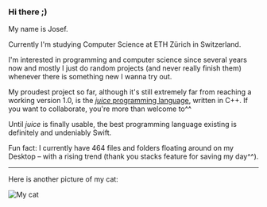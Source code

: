 ### Hi there ;)

My name is Josef.

Currently I'm studying Computer Science at ETH Zürich in Switzerland.

I'm interested in programming and computer science since several years now and mostly I just do random projects (and never really finish them) whenever there is something new I wanna try out.

My proudest project so far, although it's still extremely far from reaching a working version 1.0, is the [*juice* programming language](juicelang.org), written in C++. If you want to collaborate, you're more than welcome to^^

Until *juice* is finally usable, the best programming language existing is definitely and undeniably Swift.

Fun fact: I currently have 464 files and folders floating around on my Desktop – with a rising trend (thank you stacks feature for saving my day^^).

---

Here is another picture of my cat:

![My cat](https://user-images.githubusercontent.com/22102213/155706831-794393d3-03b0-4cdf-b84a-362b44f8cec4.JPG)

<!--
**Zollerboy1/Zollerboy1** is a ✨ _special_ ✨ repository because its `README.md` (this file) appears on your GitHub profile.

Here are some ideas to get you started:

- 🔭 I’m currently working on ...
- 🌱 I’m currently learning ...
- 👯 I’m looking to collaborate on ...
- 🤔 I’m looking for help with ...
- 💬 Ask me about ...
- 📫 How to reach me: ...
- 😄 Pronouns: ...
- ⚡ Fun fact: ...
-->
